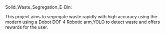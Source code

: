 Solid_Waste_Segregation_E-Bin:

This project aims to segregate waste rapidly with high accuracy using the modern using a Dobot DOF 4 Robotic arm,YOLO to detect waste and offers rewards for the user.
 
 

